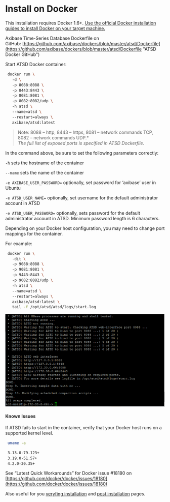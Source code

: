 # Install on Docker

This installation requires Docker 1.6+. [Use the official Docker
installation guides to install Docker on your target
machine.](https://docs.docker.com/installation/ "Docker Installation Guides")

Axibase Time-Series Database Dockerfile on
GitHub: [https://github.com/axibase/dockers/blob/master/atsd/Dockerfile](https://github.com/axibase/dockers/blob/master/atsd/Dockerfile "ATSD Docker GitHub")

Start ATSD Docker container:

```sh
 docker run \                                                             
   -d \                                                                   
   -p 8088:8088 \                                                         
   -p 8443:8443 \                                                         
   -p 8081:8081 \                                                         
   -p 8082:8082/udp \                                                     
   -h atsd \                                                              
   --name=atsd \                                                          
   --restart=always \                                                     
   axibase/atsd:latest                                                    
```
> Note: 8088 – http, 8443 – https, 8081 – network commands TCP, 8082 –
network commands UDP.*\
 *The full list of exposed ports is specified in ATSD Dockerfile.*

In the command above, be sure to set the following parameters correctly:

`-h` sets the hostname of the container

`--name` sets the name of the container

`-e AXIBASE_USER_PASSWORD=` optionally, set password for ‘axibase’ user
in Ubuntu

`-e ATSD_USER_NAME=` optionally, set username for the default
administrator account in ATSD

`-e ATSD_USER_PASSWORD=` optionally, sets password for the default
administrator account in ATSD. Minimum password length is 6 characters.

Depending on your Docker host configuration, you may need to change port
mappings for the container.

For example:

```sh
 docker run \                                                             
   -dit \                                                                 
   -p 9088:8088 \                                                         
   -p 9081:8081 \                                                         
   -p 9443:8443 \                                                         
   -p 9082:8082/udp \                                                     
   -h atsd \                                                              
   --name=atsd \                                                          
   --restart=always \                                                     
   axibase/atsd:latest \                                                  
   tail -f /opt/atsd/atsd/logs/start.log                                  
```

![](images/atsd_install_shell.png "atsd_install_shell")


#### Known Issues

If ATSD fails to start in the container, verify that your Docker host
runs on a supported kernel level.

```sh
 uname -a                                                                 
```

```sh
 3.13.0-79.123+                                                           
 3.19.0-51.57+                                                            
 4.2.0-30.35+                                                             
```

See “Latest Quick Workarounds” for Docker issue \#18180 on
[https://github.com/docker/docker/issues/18180](https://github.com/docker/docker/issues/18180)

Also useful for you [veryfing installation](veryfing-installation.md) and [post installation](post-installation.md) pages.